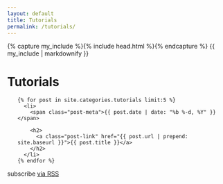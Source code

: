 ```yaml
---
layout: default
title: Tutorials
permalink: /tutorials/
---
```


{% capture my_include %}{% include head.html %}{% endcapture %}
{{ my_include | markdownify }}

<div class="home">

  <h1 class="page-heading">Tutorials</h1>

  <ul class="post-list">

    {% for post in site.categories.tutorials limit:5 %}
      <li>
        <span class="post-meta">{{ post.date | date: "%b %-d, %Y" }}</span>

        <h2>
          <a class="post-link" href="{{ post.url | prepend: site.baseurl }}">{{ post.title }}</a>
        </h2>
      </li>
    {% endfor %}
  </ul>

  <p class="rss-subscribe">subscribe <a href="{{ "/feed.xml" | prepend: site.baseurl }}">via RSS</a></p>

</div>